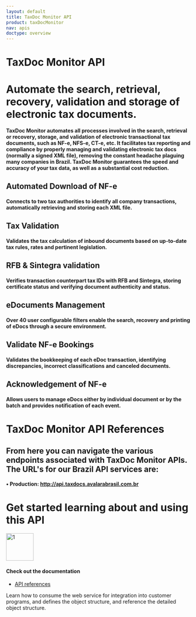```yaml
---
layout: default
title: TaxDoc Monitor API
product: taxDocMonitor
nav: apis
doctype: overview
---
```

<div class="row bg-map padding-bottom">
  <div class="col-md-8 col-md-offset-2 text-center ">
    <h1 class="h1p">TaxDoc Monitor API</h1>
    <!-- <img src="/public/images/devdot/DevDotSvgGAssets_TaxCaLculation.svg" height="100" alt="LandedCost" /> -->
  </div>
</div>
<div class="row border-top padding-top padding-bottom">
  <div class="col-md-8 col-md-offset-2 text-center">
    <h1 class="h1p">Automate the search, retrieval, recovery, validation and storage of electronic tax documents.</h1>
    <h4>
      TaxDoc Monitor automates all processes involved in the search, retrieval or recovery, storage, and validation of electronic transactional tax documents, such as NF-e, NFS-e, CT-e, etc. It facilitates tax reporting and compliance by properly managing and validating electronic tax docs (normally a signed XML file), removing the constant headache plaguing many companies in Brazil. TaxDoc Monitor guarantees the speed and accuracy of your tax data, as well as a substantial cost reduction.
    </h4>
    
  <h2>Automated Download of NF-e</h2>
  <h4 class="text-left">Connects to two tax authorities to identify all company transactions, automatically retrieving and storing each XML file.</h4>

  <h2>Tax Validation</h2>
  <h4 class="text-left">Validates the tax calculation of inbound documents based on up-to-date tax rules, rates and pertinent legislation.</h4>

  <h2>RFB & Sintegra validation</h2>
  <h4 class="text-left">Verifies transaction counterpart tax IDs with RFB and Sintegra, storing certificate status and verifying document authenticity and status.</h4>

  <h2>eDocuments Management</h2>
  <h4 class="text-left">Over 40 user configurable filters enable the search, recovery and printing of eDocs through a secure environment.</h4>

  <h2>Validate NF-e Bookings</h2>
  <h4 class="text-left">Validates the bookkeeping of each eDoc transaction, identifying discrepancies, incorrect classifications and canceled documents.</h4>

  <h2>Acknowledgement of NF-e</h2>
  <h4 class="text-left">Allows users to manage eDocs either by individual document or by the batch and provides notification of each event.</h4>
</div>

  <div class="col-md-8 col-md-offset-2 text-center">
    <h1 class="h1p">TaxDoc Monitor API References</h1>
     <h2>From here you can navigate the various endpoints associated with TaxDoc Monitor APIs. The URL's for our Brazil API services are:</h2>
     <h4 class="text-left">•	Production: <a href="http://api.taxdocs.avalarabrasil.com.br">http://api.taxdocs.avalarabrasil.com.br</a></h4>
  </div>


</div>
<div class="row border-top padding-top padding-bottom">
  <div class="col-md-8 col-md-offset-2 text-center">
    <h1 class="h1p">Get started learning about and using this API</h1>
    <div class="row card">
        <div class="col-md-3 col-md-offset-2">
                <img src="/public/images/devdot/DevDotSvgGAssets_One.svg" height="75" alt="1" />
        </div>
    </div>
    <div class="row card card-border-top">
        <div class="col-md-3 col-md-offset-2">
            <h4>Check out the documentation</h4>
        </div>
    </div>
    <div class="row card">
        <div class="col-md-3 col-md-offset-2 padding-top">
            <ul class="pipe">
                <li><a href="/api-reference/taxdocs/transactions/">API references</a></li>
            </ul>
        </div>
    </div>
    <div class="row card">
        <div class="col-md-3 col-md-offset-2 padding-top">
            <p class="text-left">Learn how to consume the web service for
               integration into customer programs, and defines
               the object structure, and reference the detailed
               object structure.
            </p>
        </div>
    </div>
  </div>
</div>